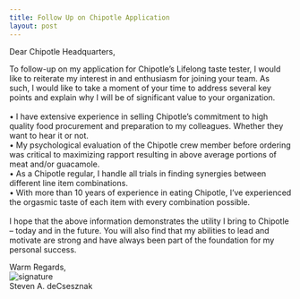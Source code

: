 ```yaml
---
title: Follow Up on Chipotle Application
layout: post
---
```


Dear Chipotle Headquarters, 

To follow-up on my application for Chipotle’s Lifelong taste tester, I would like to reiterate my interest in and enthusiasm for joining your team. As such, I would like to take a moment of your time to address several key points and explain why I will be of significant value to your organization.<br>
<br>
•	I have extensive experience in selling Chipotle’s commitment to high quality food procurement and preparation to my colleagues.  Whether they want to hear it or not.  <br>
•	My psychological evaluation of the Chipotle crew member before ordering was critical to maximizing rapport resulting in above average portions of meat and/or guacamole.<br>
•	As a Chipotle regular, I handle all trials in finding synergies between different line item combinations.   <br>
•	With more than 10 years of experience in eating Chipotle, I’ve experienced the orgasmic taste of each item with every combination possible.<br>
<br>
I hope that the above information demonstrates the utility I bring to Chipotle – today and in the future.  You will also find that my abilities to lead and motivate are strong and have always been part of the foundation for my personal success.  

Warm Regards,<br>
![signature](https://fontmeme.com/permalink/200925/c101f6549bbb85c94b3d8b47e8b8e244.png)<br>
Steven A. deCsesznak